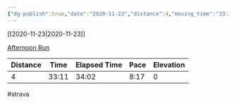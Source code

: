 ```yaml
---
{"dg-publish":true,"date":"2020-11-23","distance":4,"moving_time":"33:11","elapsed_time":"34:02","pace":"8:17","total_elevation_gain":0,"url":"https://www.strava.com/activities/4399613010","permalink":"/01-personal/strava/2020-11-23-afternoon-run/","dgPassFrontmatter":true}
---
```



[[2020-11-23\|2020-11-23]]

[Afternoon Run](https://www.strava.com/activities/4399613010)

| Distance | Time  | Elapsed Time | Pace | Elevation |
| -------- | ----- | ------------ | ---- | --------- |
| 4        | 33:11 | 34:02        | 8:17 | 0         |




#strava
